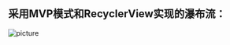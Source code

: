 采用MVP模式和RecyclerView实现的瀑布流：  
----------------
![picture](http://7xpbh3.com1.z0.glb.clouddn.com/poplist4.gif)

